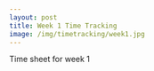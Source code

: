 ```yaml
---
layout: post
title: Week 1 Time Tracking
image: /img/timetracking/week1.jpg
---
```


Time sheet for week 1

